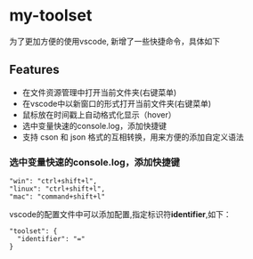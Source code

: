 # my-toolset

为了更加方便的使用vscode, 新增了一些快捷命令，具体如下


## Features

- 在文件资源管理中打开当前文件夹(右键菜单)
- 在vscode中以新窗口的形式打开当前文件夹(右键菜单)
- 鼠标放在时间戳上自动格式化显示（hover）
- 选中变量快速的console.log，添加快捷键
- 支持 cson 和 json 格式的互相转换，用来方便的添加自定义语法

### 选中变量快速的console.log，添加快捷键
```
"win": "ctrl+shift+l",
"linux": "ctrl+shift+l",
"mac": "command+shift+l"
```
vscode的配置文件中可以添加配置,指定标识符**identifier**,如下：
```
"toolset": {
  "identifier": "="
}
```
